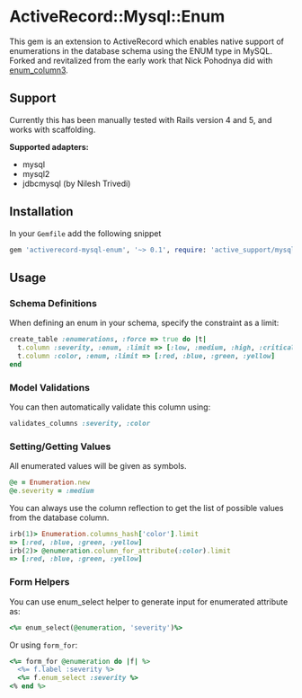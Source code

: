 # ActiveRecord::Mysql::Enum

This gem is an extension to ActiveRecord which enables native support of
enumerations in the database schema using the ENUM type in MySQL. Forked
and revitalized from the early work that Nick Pohodnya did with [enum_column3](https://github.com/jewlr/enum_column).

## Support
Currently this has been manually tested with Rails version 4 and 5, and works with scaffolding.

**Supported adapters:**
- mysql
- mysql2
- jdbcmysql (by Nilesh Trivedi)

## Installation
In your `Gemfile` add the following snippet
```ruby
gem 'activerecord-mysql-enum', '~> 0.1', require: 'active_support/mysql/enum'
```

## Usage
### Schema Definitions
When defining an enum in your schema, specify the constraint as a limit:
```ruby
create_table :enumerations, :force => true do |t|
  t.column :severity, :enum, :limit => [:low, :medium, :high, :critical], :default => :medium
  t.column :color, :enum, :limit => [:red, :blue, :green, :yellow]
end
```

### Model Validations
You can then automatically validate this column using:
```ruby
validates_columns :severity, :color
```

### Setting/Getting Values
All enumerated values will be given as symbols.
```ruby
@e = Enumeration.new
@e.severity = :medium
```

You can always use the column reflection to get the list of possible values from the database column.
```ruby
irb(1)> Enumeration.columns_hash['color'].limit
=> [:red, :blue, :green, :yellow]
irb(2)> @enumeration.column_for_attribute(:color).limit
=> [:red, :blue, :green, :yellow]
```

### Form Helpers
You can use enum_select helper to generate input for enumerated attribute as:
```ruby
<%= enum_select(@enumeration, 'severity')%>
```

Or using `form_for`:
```ruby
<%= form_for @enumeration do |f| %>
  <%= f.label :severity %>
  <%= f.enum_select :severity %>
<% end %>
```
